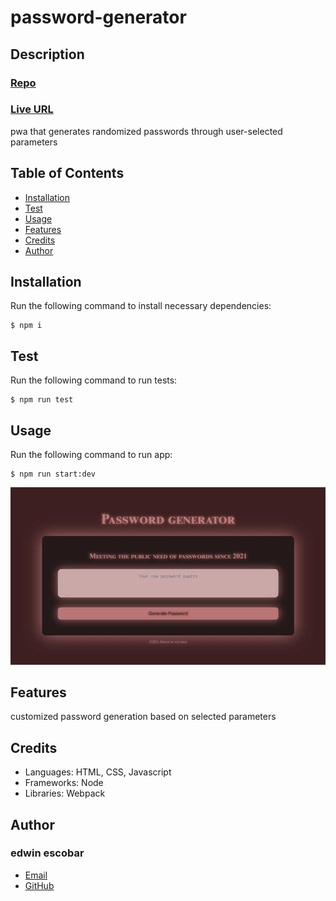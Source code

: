 # password-generator

## Description
### [Repo](https://github.com/escowin/password-generator)
### [Live URL](https://escowin.github.io/password-generator)
    
pwa that generates randomized passwords through user-selected parameters

## Table of Contents
- [Installation](#installation)
- [Test](#test)
- [Usage](#usage)
- [Features](#features)
- [Credits](#credits)
- [Author](#author)

## Installation
Run the following command to install necessary dependencies:
```
$ npm i
```

## Test
Run the following command to run tests:
```
$ npm run test
```

## Usage
Run the following command to run app:
```
$ npm run start:dev
```

![screenshot](./assets/images/password-generator.jpg)

## Features
customized password generation based on selected parameters

## Credits
- Languages: HTML, CSS, Javascript
- Frameworks: Node
- Libraries: Webpack

## Author
### edwin escobar
- [Email](mailto:edwin@escowinart.com)
- [GitHub](https://github.com/escowin)
